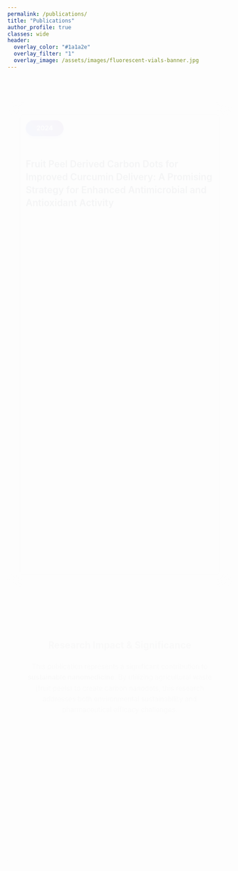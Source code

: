 ```yaml
---
permalink: /publications/
title: "Publications"
author_profile: true
classes: wide
header:
  overlay_color: "#1a1a2e"
  overlay_filter: "1"
  overlay_image: /assets/images/fluorescent-vials-banner.jpg
---
```


<style>
/* Smooth Animations and Transitions */
@keyframes fadeInUp {
  from {
    opacity: 0;
    transform: translateY(40px);
  }
  to {
    opacity: 1;
    transform: translateY(0);
  }
}

@keyframes slideInLeft {
  from {
    opacity: 0;
    transform: translateX(-50px);
  }
  to {
    opacity: 1;
    transform: translateX(0);
  }
}

@keyframes slideInRight {
  from {
    opacity: 0;
    transform: translateX(50px);
  }
  to {
    opacity: 1;
    transform: translateX(0);
  }
}

@keyframes float {
  0%, 100% { transform: translateY(0px); }
  50% { transform: translateY(-10px); }
}

/* Container with gradient background */
.publications-wrapper {
  background: linear-gradient(135deg, 
    rgba(240, 248, 255, 0.95) 0%,
    rgba(230, 245, 255, 0.8) 25%,
    rgba(255, 250, 240, 0.95) 50%,
    rgba(245, 255, 245, 0.8) 75%,
    rgba(248, 240, 255, 0.95) 100%
  );
  padding: 2rem;
  border-radius: 20px;
  margin: 0 auto;
  max-width: 1000px;
  animation: fadeInUp 0.8s ease-out;
}

/* Animated Section Titles */
.section-title {
  position: relative;
  color: #2c3e50;
  font-size: 1.8rem;
  font-weight: 700;
  text-align: center;
  margin: 2rem 0;
  animation: slideInLeft 1s ease-out;
}

.section-title::before {
  content: '';
  position: absolute;
  bottom: -10px;
  left: 50%;
  transform: translateX(-50%);
  width: 80px;
  height: 4px;
  background: linear-gradient(45deg, #667eea, #764ba2);
  border-radius: 2px;
  animation: slideInRight 1.2s ease-out;
}

/* Publication Card with Hover Effects */
.publication-card {
  background: rgba(255, 255, 255, 0.98);
  border-radius: 20px;
  padding: 2.5rem;
  margin: 2rem 0;
  box-shadow: 0 10px 40px rgba(0, 0, 0, 0.08);
  border: 1px solid rgba(255, 255, 255, 0.3);
  backdrop-filter: blur(15px);
  transition: all 0.4s cubic-bezier(0.25, 0.46, 0.45, 0.94);
  animation: fadeInUp 1.2s ease-out;
  position: relative;
  overflow: hidden;
}

.publication-card::before {
  content: '';
  position: absolute;
  top: 0;
  left: -100%;
  width: 100%;
  height: 4px;
  background: linear-gradient(90deg, #667eea, #764ba2, #f093fb);
  transition: left 0.6s ease;
}

.publication-card:hover::before {
  left: 0;
}

.publication-card:hover {
  transform: translateY(-8px) scale(1.02);
  box-shadow: 0 20px 60px rgba(0, 0, 0, 0.15);
}

/* Year Badge with Animation */
.year-badge {
  background: linear-gradient(45deg, #667eea, #764ba2);
  color: white;
  padding: 0.6rem 1.5rem;
  border-radius: 30px;
  font-weight: 700;
  font-size: 0.9rem;
  display: inline-block;
  margin-bottom: 1.5rem;
  animation: float 3s ease-in-out infinite;
  box-shadow: 0 4px 15px rgba(102, 126, 234, 0.3);
}

/* Title with Hover Effect */
.publication-title {
  margin: 1.5rem 0;
  font-size: 1.3rem;
  line-height: 1.4;
  font-weight: 600;
  transition: all 0.3s ease;
}

.publication-title a {
  color: #2c3e50;
  text-decoration: none;
  position: relative;
  transition: color 0.3s ease;
}

.publication-title a::after {
  content: '';
  position: absolute;
  bottom: -2px;
  left: 0;
  width: 0;
  height: 2px;
  background: linear-gradient(45deg, #667eea, #764ba2);
  transition: width 0.4s ease;
}

.publication-title a:hover {
  color: #667eea;
}

.publication-title a:hover::after {
  width: 100%;
}

/* Authors with Stagger Animation */
.authors {
  color: #555;
  font-size: 1rem;
  margin: 1rem 0;
  line-height: 1.5;
  animation: slideInLeft 1.4s ease-out;
}

.journal-info {
  color: #666;
  font-size: 0.9rem;
  margin-bottom: 1.5rem;
  animation: slideInRight 1.6s ease-out;
}

/* Abstract Section with Animation */
.abstract-section {
  background: linear-gradient(135deg, 
    rgba(247, 250, 252, 0.9), 
    rgba(240, 248, 255, 0.9)
  );
  padding: 2rem;
  border-radius: 16px;
  margin: 2rem 0;
  border-left: 5px solid #667eea;
  backdrop-filter: blur(10px);
  animation: fadeInUp 2s ease-out;
  transition: all 0.3s ease;
}

.abstract-section:hover {
  transform: translateX(5px);
  box-shadow: 0 8px 25px rgba(102, 126, 234, 0.1);
}

.abstract-section h4 {
  color: #667eea;
  margin-bottom: 1rem;
  font-size: 1.1rem;
  font-weight: 700;
}

.abstract-section p {
  line-height: 1.7;
  color: #444;
  margin: 0;
  font-size: 0.9rem;
}

/* Keywords with Stagger Effect */
.keywords-section {
  display: flex;
  flex-wrap: wrap;
  gap: 0.8rem;
  margin-top: 2rem;
}

.keyword {
  background: linear-gradient(45deg, 
    rgba(102, 126, 234, 0.1), 
    rgba(240, 93, 251, 0.1)
  );
  color: #667eea;
  padding: 0.5rem 1rem;
  border-radius: 25px;
  font-size: 0.8rem;
  font-weight: 500;
  border: 1px solid rgba(102, 126, 234, 0.2);
  transition: all 0.3s ease;
  animation: fadeInUp var(--delay, 2.2s) ease-out;
}

.keyword:nth-child(1) { --delay: 2.2s; }
.keyword:nth-child(2) { --delay: 2.4s; }
.keyword:nth-child(3) { --delay: 2.6s; }
.keyword:nth-child(4) { --delay: 2.8s; }
.keyword:nth-child(5) { --delay: 3.0s; }

.keyword:hover {
  background: linear-gradient(45deg, #667eea, #764ba2);
  color: white;
  transform: translateY(-2px) scale(1.05);
  box-shadow: 0 4px 12px rgba(102, 126, 234, 0.3);
}

/* Research Impact Section */
.research-impact {
  background: rgba(255, 255, 255, 0.95);
  padding: 2.5rem;
  border-radius: 16px;
  margin: 3rem 0;
  box-shadow: 0 8px 30px rgba(0, 0, 0, 0.06);
  animation: fadeInUp 2.5s ease-out;
  transition: all 0.3s ease;
}

.research-impact:hover {
  transform: translateY(-5px);
  box-shadow: 0 15px 40px rgba(0, 0, 0, 0.1);
}

.research-impact h3 {
  color: #2c3e50;
  font-size: 1.3rem;
  margin-bottom: 1.5rem;
  text-align: center;
}

.impact-highlights {
  display: grid;
  grid-template-columns: repeat(auto-fit, minmax(250px, 1fr));
  gap: 1.5rem;
  margin-top: 2rem;
}

.highlight-item {
  display: flex;
  align-items: center;
  gap: 1rem;
  padding: 1rem;
  background: linear-gradient(135deg, 
    rgba(102, 126, 234, 0.05), 
    rgba(240, 93, 251, 0.05)
  );
  border-radius: 12px;
  transition: all 0.3s ease;
  animation: slideInLeft var(--delay, 3s) ease-out;
}

.highlight-item:nth-child(1) { --delay: 3s; }
.highlight-item:nth-child(2) { --delay: 3.2s; }
.highlight-item:nth-child(3) { --delay: 3.4s; }

.highlight-item:hover {
  background: linear-gradient(135deg, 
    rgba(102, 126, 234, 0.1), 
    rgba(240, 93, 251, 0.1)
  );
  transform: translateX(5px);
}

.highlight-icon {
  font-size: 2rem;
  min-width: 3rem;
  text-align: center;
}

.highlight-text {
  color: #555;
  font-size: 0.9rem;
  line-height: 1.4;
  font-weight: 500;
}

/* Responsive Design */
@media (max-width: 768px) {
  .publications-wrapper {
    padding: 1.5rem;
    margin: 0 0.5rem;
  }
  
  .publication-card {
    padding: 1.8rem;
  }
  
  .section-title {
    font-size: 1.5rem;
  }
  
  .impact-highlights {
    grid-template-columns: 1fr;
  }
}

@media (max-width: 480px) {
  .publication-title {
    font-size: 1.1rem;
  }
  
  .read-paper-btn {
    padding: 0.8rem 1.5rem;
    font-size: 0.85rem;
  }
}
</style>

<div class="publication-card">
  <span class="year-badge">2024</span>
  
  <h3 class="publication-title">
    <a href="https://chemistry-europe.onlinelibrary.wiley.com/doi/abs/10.1002/slct.202400762" target="_blank">
      Fruit Peel Derived Carbon Dots for Improved Curcumin Delivery: A Promising Strategy for Enhanced Antimicrobial and Antioxidant Activity
    </a>
  </h3>
  
  <div class="authors">
    <strong>Patel, P. J.</strong>, Gupte, S., Naik, R., Kailasa, S. K., Jha, S., Patel, S. B., & Mehta, V. N.
  </div>
  
  <div class="journal-info">
    <em>Chemistry Select</em>, Volume 9, Issue 32, e202400762 (2024) • Impact Factor: 2.3
  </div>
   
  <div class="abstract-section">
    <h4>Abstract</h4>
    <p>Curcumin, known for its proapoptotic, chemo-preventive, chemo-therapeutic, antioxidant, anti-inflammatory, anticancer, and antimicrobial properties, suffers from poor bioavailability, limiting its applications. This study aims to enhance curcumin's bioavailability using carbon dots (CDs) synthesized from fruit peels as a novel nano formulation. CDs were synthesized via hydrothermal synthesis using banana and orange peels as carbon sources. The synthesized CDs were characterized using various techniques including UV-visible spectroscopy, fluorescence spectroscopy, FTIR, DLS, and HRTEM. The results demonstrated successful formation of spherical CDs with enhanced curcumin delivery properties and improved antimicrobial and antioxidant activities.</p>
  </div>
  
  <div class="keywords-section">
    <span class="keyword">Carbon Dots</span>
    <span class="keyword">Curcumin</span>
    <span class="keyword">Drug Delivery</span>
    <span class="keyword">Nanotechnology</span>
    <span class="keyword">Green Synthesis</span>
  </div>
</div>

<div class="research-impact">
  <h3>Research Impact & Significance</h3>
  <p style="color: #555; font-size: 0.95rem; line-height: 1.6; text-align: center; margin-bottom: 2rem;">
    This publication represents a significant contribution to <strong>sustainable nanomedicine</strong>. By utilizing agricultural waste (fruit peels) to create carbon nanodots, this research addresses both environmental sustainability and pharmaceutical efficacy challenges.
  </p>
  
  <div class="impact-highlights">
    <div class="highlight-item">
      <div class="highlight-icon">🌱</div>
      <div class="highlight-text">Green synthesis approach using biodegradable waste materials</div>
    </div>
    <div class="highlight-item">
      <div class="highlight-icon">💊</div>
      <div class="highlight-text">Enhanced bioavailability of curcumin through nanocarrier technology</div>
    </div>
    <div class="highlight-item">
      <div class="highlight-icon">🧪</div>
      <div class="highlight-text">Comprehensive characterization using multiple analytical techniques</div>
    </div>
  </div>
</div>
